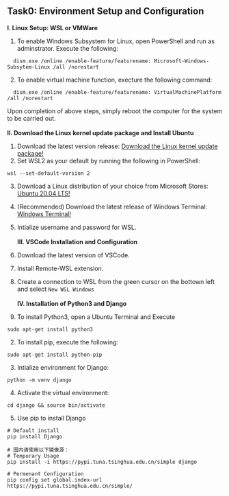 ## Task0: Environment Setup and Configuration

**I. Linux Setup: WSL or VMWare**

1. To enable Windows Subsystem for Linux, open PowerShell and run as adminstrator. Execute the following: 
```
  dism.exe /online /enable-feature/featurename: Microsoft-Windows-Subsytem-Linux /all /norestart
```

2. To enable virtual machine function, execture the following command: 
```
  dism.exe /online /enable-feature/featurename: VirtualMachinePlatform /all /norestart
```

Upon completion of above steps, simply reboot the computer for the system to be carried out.\
\
__II. Download the Linux kernel update package and Install Ubuntu__

1. Download the latest version release: [Download the Linux kernel update package!](https://wslstorestorage.blob.core.windows.net/wslblob/wsl_update_x64.msi)
2. Set WSL2 as your default by running the following in PowerShell: 
```
wsl --set-default-version 2
```
3. Download a Linux distribution of your choice from Microsoft Stores: [Ubuntu 20.04 LTS!](https://www.microsoft.com/store/apps/9n6svws3rx71)
4. (Recommended) Download the latest release of Windows Terminal: [Windows Terminal!](https://docs.microsoft.com/en-us/windows/terminal/get-started)
5. Intialize username and password for WSL. \
\
__III. VSCode Installation and Configuration__

1. Download the latest version of VSCode. 
2. Install Remote-WSL extension. 
3. Create a connection to WSL from the green cursor on the bottown left and select `New WSL Windows`\
\
__IV. Installation of Python3 and Django__

1. To install Python3, open a Ubuntu Terminal and Execute 
```
sudo apt-get install python3
```
2. To install pip, execute the following:
```
sudo apt-get install python-pip
```
3. Intialize environment for Django: 
```
python -m venv django
```
4. Activate the virtual environment:
```
cd django && source bin/activate
```
5. Use pip to install Django
```
# Default install
pip install Django

# 国内请使用以下镜像源：
# Temporary Usage
pip install -i https://pypi.tuna.tsinghua.edu.cn/simple django

# Permenant Configuration
pip config set global.index-url https://pypi.tuna.tsinghua.edu.cn/simple/
```

